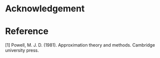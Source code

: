 # Acknowledgement
# Reference
[1] Powell, M. J. D. (1981). Approximation theory and methods. Cambridge university press.
